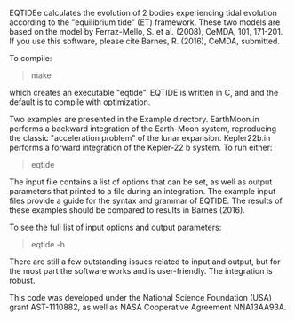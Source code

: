EQTIDEe calculates the evolution of 2 bodies experiencing tidal
evolution according to the "equilibrium tide" (ET) framework. These two models are based on the model by Ferraz-Mello, S. et al. (2008), CeMDA, 101, 171-201. If you use this software, please cite Barnes, R. (2016), CeMDA, submitted.

To compile:

> make

which creates an executable "eqtide". EQTIDE is written in C, and and
the default is to compile with optimization.

Two examples are presented in the Example directory. EarthMoon.in
performs a backward integration of the Earth-Moon system, reproducing
the classic "acceleration problem" of the lunar
expansion. Kepler22b.in performs a forward integration of the
Kepler-22 b system. To run either:

> eqtide <file>

The input file contains a list of options that can be set, as well as
output parameters that printed to a file during an integration. The
example input files provide a guide for the syntax and grammar of
EQTIDE. The results of these examples should be compared to results in
Barnes (2016).

To see the full list of input options and output parameters:

> eqtide -h 

There are still a few outstanding issues related to input and output,
but for the most part the software works and is user-friendly. The
integration is robust.

This code was developed under the National Science Foundation (USA)
grant AST-1110882, as well as NASA Cooperative Agreement NNA13AA93A.

